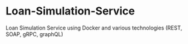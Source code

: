 # Loan-Simulation-Service
Loan Simulation Service using Docker and various technologies (REST, SOAP, gRPC, graphQL)
